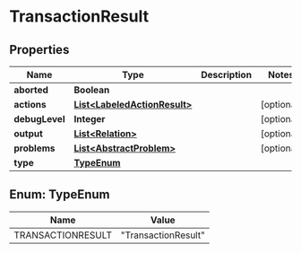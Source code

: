 

# TransactionResult

## Properties

Name | Type | Description | Notes
------------ | ------------- | ------------- | -------------
**aborted** | **Boolean** |  | 
**actions** | [**List&lt;LabeledActionResult&gt;**](LabeledActionResult.md) |  |  [optional]
**debugLevel** | **Integer** |  |  [optional]
**output** | [**List&lt;Relation&gt;**](Relation.md) |  |  [optional]
**problems** | [**List&lt;AbstractProblem&gt;**](AbstractProblem.md) |  |  [optional]
**type** | [**TypeEnum**](#TypeEnum) |  | 



## Enum: TypeEnum

Name | Value
---- | -----
TRANSACTIONRESULT | &quot;TransactionResult&quot;



